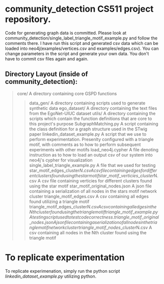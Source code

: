 # community_detection CS511 project repository.

Code for generating graph data is committed. Please look at community_detection/single_label_triangle_motif_example.py and follow the comments there. 
I have run this script and generated csv data which can be loaded into neo4j(examples/vertices.csv and examples/edges.csv). You can change parameters in the script and generate your own data. You don't have to commit csv files again and again.

## Directory Layout (inside of community\_detection):
> core/ A directory containing core GSPD functions
> > data\_gen/ A directory containing scripts used to generate synthetic data
> > ego\_dataset/ A directory containing the text files from the EgoNet-UIUC dataset
> > utils/ A directory containing the scripts which contain the function definitions that are core to this project's purpose
> > SubgraphMatching.py A script containing the class definition for a graph structure used in the STwig paper
> linkedin\_dataset\_example.py A script that we use to perform experimentation. Presenlty configured with a triangle motif, with comments as to how to perform subsequent experiments with other motifs
> load\_neo4j.cypher A file denoting instruction as to how to load an output csv of our system into neo4j's cypher for visualization
> single\_label\_triangle\_example.py A file that we used for testing 
> star\_motif\_edges\_cluster$N.csv A csv file containing edges for different clusters found using the star motif
> star\_motif\_verticies\_cluster$N.csv A csv file containing verticies for different clusters found using the star motif
> star\_motif\_original\_nodes.json A json file containing a serialization of all nodes in the stars motif network cluster
> triangle\_motif\_edges.csv A csv containing all edges found utilizing a triangle motif 
> triangle\_motif\_edges\_cluster$N.csv A csv containing all edges in the Nth cluster found using the triangle motif
> triangle\_motif\_example.py  A testing script used to test code correctness.
> triangle\_motif\_original\_nodes.json A json file containing a serialization of all nodes in the triangle motif network cluster
> triangle\_motif\_nodes\_cluster$N.csv A csv containing all nodes in the Nth cluster found using the triangle motif



# To replicate experimentation
To replicate experimenation, simply run the python script *linkedin\_dataset\_example.py* utilizing python.

